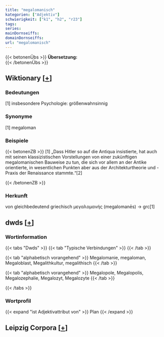 ```yaml
---
title: "megalomanisch"
kategorien: ["Adjektiv"]
schwierigkeit: ["k1", "h2", "r23"]
tags:
series:
mainDornseiffs:
domainDornseiffs:
url: "megalomanisch"
---
```


{{< betonenÜbs >}}
**Übersetzung:**  
{{< /betonenÜbs >}}

## Wiktionary [[+](https://de.wiktionary.org/wiki/megalomanisch)]

### Bedeutungen
[1] insbesondere Psychologie: größenwahnsinnig  

### Synonyme
[1] megaloman  

### Beispiele
{{< betonenZB >}}
[1] „Dass Hitler so auf die Antiqua insistierte, hat auch mit seinen klassizistischen Vorstellungen von einer zukünftigen megalomanischen Bauweise zu tun, die sich vor allem an der Antike orientierte, in wesentlichen Punkten aber aus der Architekturtheorie und -Praxis der Renaissance stammte.“[2]  

{{< /betonenZB >}}
### Herkunft
von gleichbedeutend griechisch μεγαλομανής (megalomanēs) → grc[1]  



## dwds [[+](https://www.dwds.de/wb/megalomanisch)]

### Wortinformation
{{< tabs "Dwds" >}}
{{< tab "Typische Verbindungen" >}}
{{< /tab >}}

{{< tab "alphabetisch vorangehend" >}}
Megalomanie, megaloman, Megaloblast, Megalithkultur, megalithisch
{{< /tab >}}

{{< tab "alphabetisch vorangehend" >}}
Megalopole, Megalopolis, Megalozephalie, Megalozyt, Megalozyte
{{< /tab >}}

{{< /tabs >}}

### Wortprofil
{{< expand "ist Adjektivattribut von" >}} Plan {{< /expand >}}

## Leipzig Corpora [[+](https://corpora.uni-leipzig.de/en/res?word=megalomanisch&corpusId=deu_newscrawl-public_2018)]

